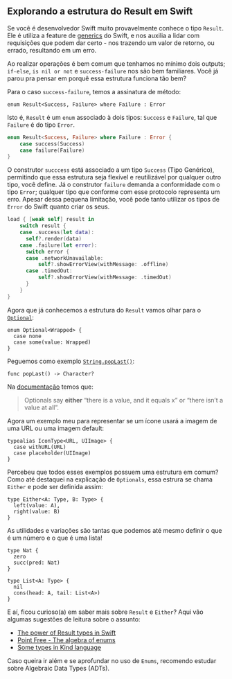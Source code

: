 
## Explorando a estrutura do Result em Swift

Se você é desenvolvedor Swift muito provavelmente conhece o tipo `Result`. Ele é utiliza a feature de [generics](https://docs.swift.org/swift-book/LanguageGuide/Generics.html) do Swift, e nos auxilia a lidar com requisições que podem dar certo - nos trazendo um valor de retorno, ou errado, resultando em um erro.

Ao realizar operações é bem comum que tenhamos no mínimo dois outputs; `if-else`, `is nil or not` e `success-failure` nos são bem familiares. Você já parou pra pensar em porquê essa estrutura funciona tão bem? 

Para o caso `success-failure`, temos a assinatura de método:
```
enum Result<Success, Failure> where Failure : Error
```
Isto é, `Result` é um `enum` associado à dois tipos: `Success` e `Failure`, tal que `Failure` é do tipo `Error`.

```swift
enum Result<Success, Failure> where Failure : Error {
    case success(Success)
    case failure(Failure)
}
 ```
O construtor `succcess` está associado a um tipo `Success` (Tipo Genérico), permitindo que essa estrutura seja flexível e reutilizável por qualquer outro tipo, você define. Já o construtor `failure` demanda a conformidade com o tipo `Error`; qualquer tipo que conforme com esse protocolo representa um erro. Apesar dessa pequena limitação, você pode tanto utilizar os tipos de `Error` do Swift quanto criar os seus. 
```swift
load { [weak self] result in
    switch result {
    case .success(let data):
      self?.render(data)
    case .failure(let error):
      switch error {
      case .networkUnavailable:
          self?.showErrorView(withMessage: .offline)
      case .timedOut:
          self?.showErrorView(withMessage: .timedOut)
      }
    }
}
```
Agora que já conhecemos a estrutura do `Result` vamos olhar para o [`Optional`](https://developer.apple.com/documentation/swift/optional):
```
enum Optional<Wrapped> {
  case none
  case some(value: Wrapped)
}
```
Peguemos como exemplo [`String.popLast()`](https://developer.apple.com/documentation/swift/string/2997140-poplast):
```
func popLast() -> Character?
```
 Na [documentação](https://docs.swift.org/swift-book/LanguageGuide/TheBasics.html) temos que:
> Optionals say **either** “there is a value, and it equals x” or “there isn’t a value at all”.  

Agora um exemplo meu para representar se um ícone usará a imagem de uma URL ou uma imagem default:
```
typealias IconType<URL, UIImage> {
  case withURL(URL)
  case placeholder(UIImage)
}
```

Percebeu que todos esses exemplos possuem uma estrutura em comum? Como até destaquei na explicação de `Optionals`, essa estrura se chama `Either` e pode ser definida assim:
```
type Either<A: Type, B: Type> {
  left(value: A),
  right(value: B)
}
```
As utilidades e variações são tantas que podemos até mesmo definir o que é um número e o que é uma lista! 
```
type Nat {
  zero
  succ(pred: Nat)
}

type List<A: Type> {
  nil
  cons(head: A, tail: List<A>)
}
```

E aí, ficou curioso(a) em saber mais sobre `Result` e `Either`? Aqui vão algumas
sugestões de leitura sobre o assunto:
- [The power of Result types in Swift](https://www.swiftbysundell.com/articles/the-power-of-result-types-in-swift/)
- [Point Free - The algebra of enums](https://www.pointfree.co/episodes/ep4-algebraic-data-types#t706)
- [Some types in Kind language](https://github.com/Kindelia/Kind#some-types)

Caso queira ir além e se aprofundar no uso de `Enums`, recomendo estudar sobre Algebraic Data Types (ADTs).
